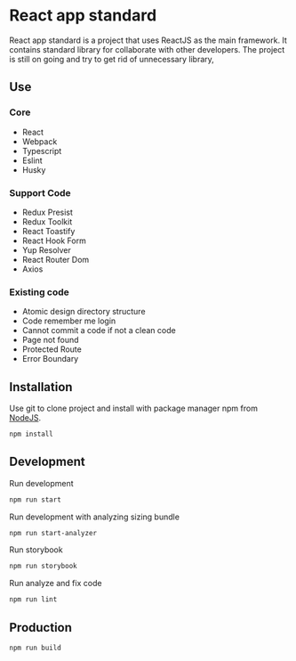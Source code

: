 # React app standard

React app standard is a project that uses ReactJS as the main framework. It contains standard library for collaborate with other developers. The project is still on going and try to get rid of unnecessary library,

## Use

### Core
- React
- Webpack 
- Typescript
- Eslint
- Husky

### Support Code
- Redux Presist
- Redux Toolkit
- React Toastify
- React Hook Form
- Yup Resolver
- React Router Dom
- Axios

### Existing code
- Atomic design directory structure
- Code remember me login
- Cannot commit a code if not a clean code
- Page not found
- Protected Route
- Error Boundary

## Installation

Use git to clone project and install with package manager npm from [NodeJS](https://nodejs.org/en).
```bash
npm install
```

## Development

Run development
```bash
npm run start
```

Run development with analyzing sizing bundle
```bash
npm run start-analyzer
```

Run storybook
```bash
npm run storybook
```

Run analyze and fix code
```bash
npm run lint
```

## Production
```bash
npm run build
```
